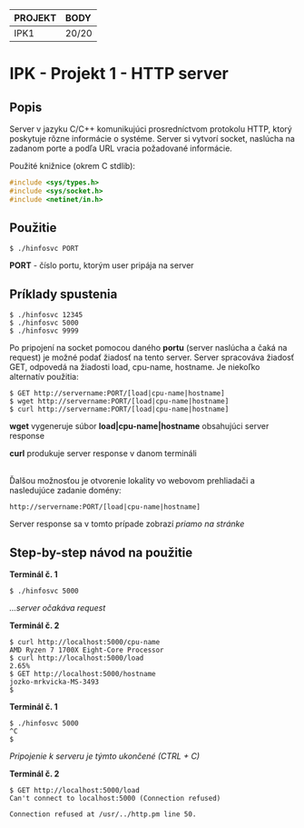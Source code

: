 |**PROJEKT** | **BODY** |
|:-----------|:---------|
| IPK1       | 20/20    |

# IPK - Projekt 1 - HTTP server

## Popis
Server v jazyku C/C++ komunikujúci prosredníctvom protokolu HTTP, ktorý poskytuje rôzne informácie o systéme. Server si vytvorí socket, naslúcha na zadanom porte a podľa URL vracia požadované informácie.

Použité knižnice (okrem C stdlib):
```c
#include <sys/types.h>
#include <sys/socket.h>
#include <netinet/in.h>
```
## Použitie
```
$ ./hinfosvc PORT
```
**PORT** - číslo portu, ktorým user pripája na server
## Príklady spustenia
```
$ ./hinfosvc 12345
$ ./hinfosvc 5000
$ ./hinfosvc 9999
```
Po pripojení na socket pomocou daného **portu** (server naslúcha a čaká na request) je možné podať žiadosť na tento server. Server spracováva žiadosť GET, odpovedá na žiadosti load, cpu-name, hostname. Je niekoľko alternatív použitia:
```
$ GET http://servername:PORT/[load|cpu-name|hostname]
$ wget http://servername:PORT/[load|cpu-name|hostname]
$ curl http://servername:PORT/[load|cpu-name|hostname]
```
**wget** vygeneruje súbor **load|cpu-name|hostname** obsahujúci server response

**curl** produkuje server response v danom termináli
<br />
<br />

Ďalšou možnosťou je otvorenie lokality vo webovom prehliadači a nasledujúce zadanie domény:
```
http://servername:PORT/[load|cpu-name|hostname]
```
Server response sa v tomto prípade zobrazí _priamo na stránke_

## Step-by-step návod na použitie
**Terminál č. 1**
```
$ ./hinfosvc 5000

```
_...server očakáva request_

**Terminál č. 2**
```
$ curl http://localhost:5000/cpu-name
AMD Ryzen 7 1700X Eight-Core Processor
$ curl http://localhost:5000/load
2.65%
$ GET http://localhost:5000/hostname
jozko-mrkvicka-MS-3493
$
```
**Terminál č. 1**
```
$ ./hinfosvc 5000
^C
$
```
_Pripojenie k serveru je týmto ukončené (CTRL + C)_

**Terminál č. 2**
```
$ GET http://localhost:5000/load
Can't connect to localhost:5000 (Connection refused)

Connection refused at /usr/../http.pm line 50.
```
